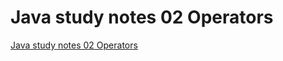 # Java study notes  02 Operators
[Java study notes  02 Operators](https://aiwithcloud.com/2022/09/19/java_study_notes__02_operators/)